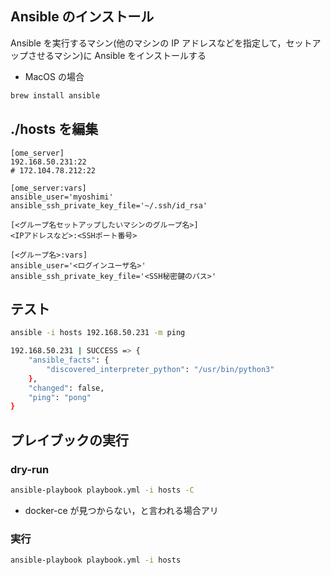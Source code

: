 ## Ansible のインストール

Ansible を実行するマシン(他のマシンの IP アドレスなどを指定して，セットアップさせるマシン)に
Ansible をインストールする

- MacOS の場合

```bash
brew install ansible
```

## ./hosts を編集

```ini:hosts
[ome_server]
192.168.50.231:22
# 172.104.78.212:22

[ome_server:vars]
ansible_user='myoshimi'
ansible_ssh_private_key_file='~/.ssh/id_rsa'
```

```ini:hosts
[<グループ名セットアップしたいマシンのグループ名>]
<IPアドレスなど>:<SSHポート番号>

[<グループ名>:vars]
ansible_user='<ログインユーザ名>'
ansible_ssh_private_key_file='<SSH秘密鍵のパス>'
```

## テスト

```bash
ansible -i hosts 192.168.50.231 -m ping

192.168.50.231 | SUCCESS => {
    "ansible_facts": {
        "discovered_interpreter_python": "/usr/bin/python3"
    },
    "changed": false,
    "ping": "pong"
}
```

## プレイブックの実行

### dry-run

```bash
ansible-playbook playbook.yml -i hosts -C
```

- docker-ce が見つからない，と言われる場合アリ

### 実行

```bash
ansible-playbook playbook.yml -i hosts
```
